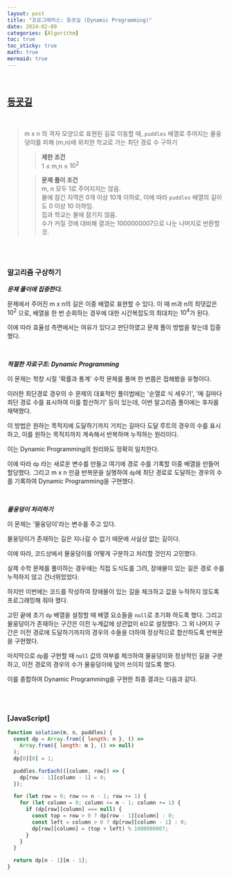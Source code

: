 ```yaml
---
layout: post
title: "프로그래머스: 등굣길 (Dynamic Programming)"
date: 2024-02-09
categories: [Algorithm]
toc: true
toc_sticky: true
math: true
mermaid: true
---
```


<br>

## [**등굣길**](https://school.programmers.co.kr/learn/courses/30/lessons/42898)

<br>

> m x n 의 격자 모양으로 표현된 길로 이동할 때, `puddles` 배열로 주어지는 물웅덩이를 피해 (m,n)에 위치한 학교로 가는 최단 경로 수 구하기
>
> > **제한 조건**  
> > 1 ≤ m,n ≤ $10^2$
>
> > **문제 풀이 조건**  
> > m, n 모두 1로 주어지지는 않음.  
> > 물에 잠긴 지역은 0개 이상 10개 이하로, 이에 따라 `puddles` 배열의 길이도 0 이상 10 이하임.  
> > 집과 학교는 물에 잠기지 않음.  
> > 수가 커질 것에 대비해 결과는 1000000007으로 나눈 나머지로 반환할 것.

<br>
<br>

### **알고리즘 구상하기**

**_문제 풀이에 집중한다._**

문제에서 주어진 m x n의 길은 이중 배열로 표현할 수 있다. 이 때 m과 n의 최댓값은 $10^2$ 으로, 배열을 한 번 순회하는 경우에 대한 시간복잡도의 최대치는 $10^4$가 된다.

이에 따라 효율성 측면에서는 여유가 있다고 판단하였고 문제 풀이 방법을 찾는데 집중했다.

<br>

**_적절한 자료구조: Dynamic Programming_**

이 문제는 학창 시절 '확률과 통계' 수학 문제를 풀며 한 번쯤은 접해봤을 유형이다.

이러한 최단경로 경우의 수 문제의 대표적인 풀이법에는 '순열로 식 세우기', '매 길마다 최단 경로 수를 표시하여 이를 합산하기' 등이 있는데, 이번 알고리즘 풀이에는 후자를 채택했다.

이 방법은 원하는 목적지에 도달하기까지 거치는 길마다 도달 루트의 경우의 수를 표시하고, 이를 원하는 목적지까지 계속해서 반복하며 누적하는 원리이다.

이는 Dynamic Programming의 원리와도 정확히 일치한다.

이에 따라 `dp` 라는 새로운 변수를 만들고 여기에 경로 수를 기록할 이중 배열을 만들어 할당했다. 그리고 m x n 만큼 반복문을 실행하여 `dp`에 최단 경로로 도달하는 경우의 수를 기록하여 Dynamic Programming을 구현했다.

<br>

**_물웅덩이 처리하기_**

이 문제는 '물웅덩이'라는 변수를 주고 있다.

물웅덩이가 존재하는 길은 지나갈 수 없기 때문에 사실상 없는 길이다.

이에 따라, 코드상에서 물웅덩이를 어떻게 구분하고 처리할 것인지 고민했다.

실제 수학 문제를 풀이하는 경우에는 직접 도식도를 그려, 장애물이 있는 길은 경로 수를 누적하지 않고 건너뛰었었다.

하지만 이번에는 코드를 작성하여 장애물이 있는 길을 체크하고 값을 누적하지 않도록 프로그래밍해 줘야 했다.

고민 끝에 초기 `dp` 배열을 설정할 때 배열 요소들을 `null`로 초기화 하도록 했다. 그리고 물웅덩이가 존재하는 구간은 이전 누계값에 상관없이 `0`으로 설정했다. 그 외 나머지 구간은 이전 경로에 도달하기까지의 경우의 수들을 더하여 정상적으로 합산하도록 반복문을 구현했다.

마지막으로 `dp`를 구현할 때 `null` 값의 여부를 체크하여 물웅덩이와 정상적인 길을 구분하고, 이전 경로의 경우의 수가 물웅덩이에 덮어 쓰이지 않도록 했다.

이를 종합하여 Dynamic Programming을 구현한 최종 결과는 다음과 같다.

<br>
<br>

### [JavaScript]

```javascript
function solution(m, n, puddles) {
  const dp = Array.from({ length: n }, () =>
    Array.from({ length: m }, () => null)
  );
  dp[0][0] = 1;

  puddles.forEach(([column, row]) => {
    dp[row - 1][column - 1] = 0;
  });

  for (let row = 0; row <= n - 1; row += 1) {
    for (let column = 0; column <= m - 1; column += 1) {
      if (dp[row][column] === null) {
        const top = row > 0 ? dp[row - 1][column] : 0;
        const left = column > 0 ? dp[row][column - 1] : 0;
        dp[row][column] = (top + left) % 1000000007;
      }
    }
  }

  return dp[n - 1][m - 1];
}
```
